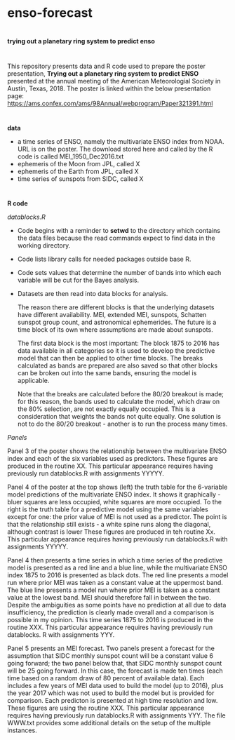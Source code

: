 # enso-forecast

#
**trying out a planetary ring system to predict enso**
# 
This repository presents data and R code used to prepare the poster presentation, **Trying out a planetary ring system to predict ENSO** presented at the annual meeting of the American Meteorologial Society in Austin, Texas, 2018.  The poster is linked within the below presentation page:   https://ams.confex.com/ams/98Annual/webprogram/Paper321391.html

#
**data**

- a time series of ENSO, namely the multivariate ENSO index from NOAA.  URL is on the poster.  The download stored here and called by the R code is called MEI_1950_Dec2016.txt 
- ephemeris of the Moon from JPL, called X
- ephemeris of the Earth from JPL, called X
- time series of sunspots from SIDC, called X

#     
**R code**

*datablocks.R*

- Code begins with a reminder to **setwd** to the directory which contains the data files because the read commands expect to find data in the working directory.
- Code lists library calls for needed packages outside base R.  
- Code sets values that determine the number of bands into which each variable will be cut for the Bayes analysis.  
- Datasets are then read into data blocks for analysis.  

  The reason there are different blocks is that the underlying datasets have different availability.  MEI, extended MEI, sunspots,  Schatten sunspot group count, and astronomical ephemerides.  The future is a time block of its own where assumptions are made about sunspots.

  The first data block is the most important:  The block 1875 to 2016 has data available in all categories so it is used to develop the predictive model that can then be applied to other time blocks.  The breaks calculated as bands are prepared are also saved so that other blocks can be broken out into the same bands, ensuring the model is applicable.  
  
  Note that the breaks are calculated before the 80/20 breakout is made; for this reason, the bands used to calculate the model, which draw on the 80% selection, are not exactly equally occupied.  This is a consideration that weights the bands not quite equally.  One solution is not to do the 80/20 breakout - another is to run the process many times.  

*Panels*

Panel 3 of the poster shows the relationship between the multivariate ENSO index and each of the six variables used as predictors.  These figures are produced in the routine XX.  This particular appearance requires having previously run datablocks.R with assignments YYYYY.

Panel 4 of the poster at the top shows (left) the truth table for the 6-variable model predictions of the multivariate ENSO index.  It shows it graphically - bluer squares are less occupied, white squares are more occupied.  To the right is the truth table for a predictive model using the same variables except for one:  the prior value of MEI is not used as a predictor.  The point is that the relationship still exists - a white spine runs along the diagonal, although contrast is lower  These figures are produced in teh routine Xx.  This particular appearance requires having previously run datablocks.R with assignments YYYYY.

Panel 4 then presents a time series in which a time series of the predictive model is presented as a red line and a blue line, while the multivariate ENSO index 1875 to 2016 is presented as black dots. The red line presents a model run where prior MEI was taken as a constant value at the uppermost band.  The blue line presents a model run where prior MEI is taken as a constant value at the lowest band.  MEI should therefore fall in between the two.  Despite the ambiguities as some points have no prediction at all due to data insufficiency, the prediction is clearly made overall and a comparison is possible in my opinion.  This time series 1875 to 2016 is produced in the routine XXX.  This particular appearance requires having previously run datablocks. R with assignments YYY.

Panel 5 presents an MEI forecast.  Two panels present a forecast for the assumption that SIDC monthly sunspot count will be a constant value 6 going forward; the two panel below that, that SIDC monthly sunspot count will be 25 going forward.  In this case, the forecast is made ten times (each time based on a random draw of 80 percent of available data).  Each includes a few years of MEI data used to build the model (up to 2016), plus the year 2017 which was not used to build the model but is provided for comparison.  Each predicton is presented at high time resolution and low.  These figures are using the routine XXX.  This particular appearance requires having previously run datablocks.R with assignments YYY.  The file WWW.txt provides some additional details on the setup of the multiple instances.
